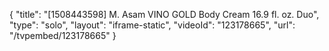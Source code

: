 {
    "title": "[1508443598] M. Asam VINO GOLD Body Cream 16.9 fl. oz. Duo",
    "type": "solo",
    "layout": "iframe-static",
    "videoId": "123178665",
    "url": "\/tvpembed\/123178665"
}